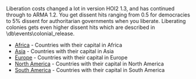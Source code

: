 Liberation costs changed a lot in version HOI2 1.3, and has continued
through to ARMA 1.2. You get dissent hits ranging from 0.5 for
democracies to 5% dissent for authoritarian governments when you
liberate. Liberating colonies gets even higher dissent hits which are
described in \db\events\colonial_release.

-   [Africa](/wiki/Africa "Africa") - Countries with their capital in
    Africa
-   [Asia](/wiki/Asia "Asia") - Countries with their capital in Asia
-   [Europe](/wiki/Europe "Europe") - Countries with their capital in
    Europe
-   [North America](/wiki/North_America "North America") - Countries
    with their capital in North America
-   [South America](/wiki/South_America "South America") - Countries
    with their capital in South America
